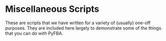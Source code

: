 # Miscellaneous Scripts

These are scripts that we have written for a variety of (usually) one-off purposes. They are included here largely
to demonstrate some of the things that you can do with PyFBA.

